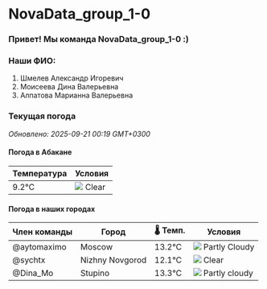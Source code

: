 # NovaData_group_1-0
### Привет! Мы команда NovaData_group_1-0 :)

### Наши ФИО:
1. Шмелев Александр Игоревич
2. Моисеева Дина Валерьевна
3. Алпатова Марианна Валерьевна

### Текущая погода
<!-- WEATHER:START -->
_Обновлено: 2025-09-21 00:19 GMT+0300_

#### Погода в Абакане

| Температура | Условия |
|-------------|----------|
| 9.2°C     | ![](https://cdn.weatherapi.com/weather/64x64/night/113.png) Clear |

#### Погода в наших городах

| Член команды  | Город               | 🌡️ Темп.  | Условия          |
|---------------|---------------------|-----------|--------------------|
| @aytomaximo    | Moscow              |   13.2°C | ![](https://cdn.weatherapi.com/weather/64x64/night/116.png) Partly Cloudy |
| @sychtx        | Nizhny Novgorod     |   12.1°C | ![](https://cdn.weatherapi.com/weather/64x64/night/113.png) Clear        |
| @Dina_Mo       | Stupino             |   13.3°C | ![](https://cdn.weatherapi.com/weather/64x64/night/116.png) Partly cloudy |

<!-- WEATHER:END -->
